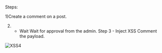 

Steps:

1)Create a comment on a post.

2) - Wait
Wait for approval from the admin.
Step 3 - Inject XSS
Comment the payload.


![XSS4](https://user-images.githubusercontent.com/78192383/162075448-9b892590-bccf-46a2-b8c3-3f8260fd5a67.gif)
